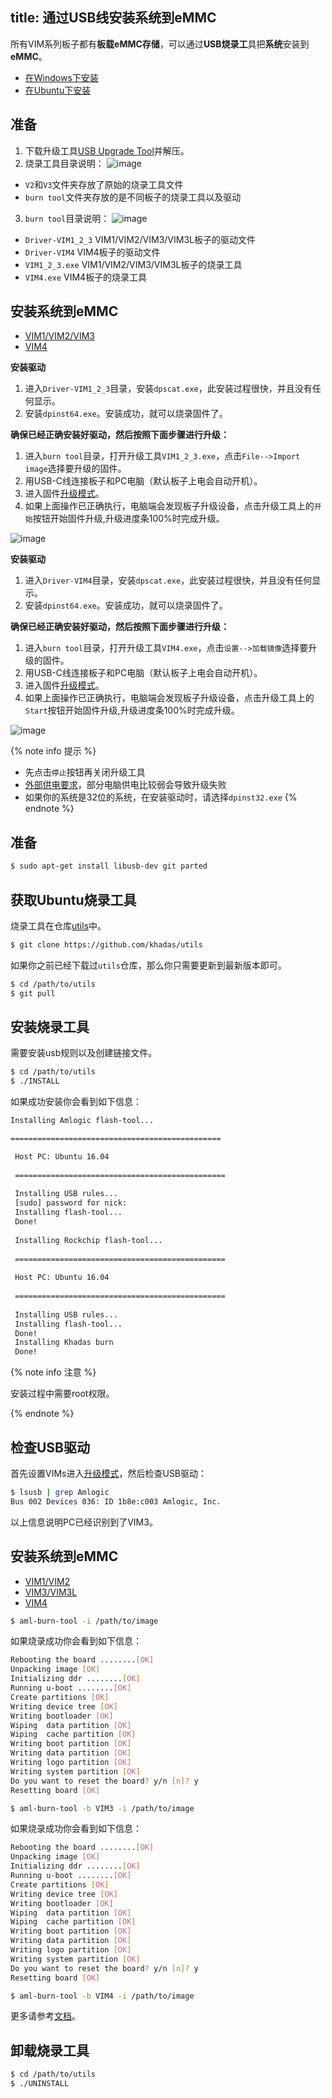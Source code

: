 title: 通过USB线安装系统到eMMC
---

所有VIM系列板子都有**板载eMMC存储**，可以通过**USB烧录工**具把**系统**安装到**eMMC**。

<ul class="nav nav-tabs" id="myTab" role="tablist">
  <li class="nav-item" role="presentation">
    <a class="nav-link active" id="win-tab" data-toggle="tab" href="#win" role="tab" aria-controls="win" aria-selected="true">在Windows下安装</a>
  </li>
  <li class="nav-item" role="presentation">
    <a class="nav-link" id="ubu-tab" data-toggle="tab" href="#ubu" role="tab" aria-controls="ubu" aria-selected="false">在Ubuntu下安装</a>
  </li>
</ul>
<div class="tab-content" id="myTabContent">
<div class="tab-pane fade show active" id="win" role="tabpanel" aria-labelledby="win-tab">

## 准备

1. 下载升级工具[USB Upgrade Tool](http://dl.khadas.com/products/vim4/tool/Aml_Burn_Tool_V3.2.0.zip)并解压。
2. 烧录工具目录说明：
  ![image](/linux/images/vim1/usb_upgrade_tool_dir_1.png)
  * `V2`和`V3`文件夹存放了原始的烧录工具文件
  * `burn tool`文件夹存放的是不同板子的烧录工具以及驱动
3. `burn tool`目录说明：
  ![image](/linux/images/vim1/usb_upgrade_tool_dir_2.png)
  * `Driver-VIM1_2_3` VIM1/VIM2/VIM3/VIM3L板子的驱动文件
  * `Driver-VIM4` VIM4板子的驱动文件
  * `VIM1_2_3.exe` VIM1/VIM2/VIM3/VIM3L板子的烧录工具
  * `VIM4.exe` VIM4板子的烧录工具

## 安装系统到eMMC

<ul class="nav nav-tabs" id="myTab" role="tablist">
  <li class="nav-item" role="presentation">
    <a class="nav-link active" id="vim1-tab" data-toggle="tab" href="#vim1-tool" role="tab" aria-controls="vim1" aria-selected="true">VIM1/VIM2/VIM3</a>
  </li>
  <li class="nav-item" role="presentation">
    <a class="nav-link" id="vim4-tab" data-toggle="tab" href="#vim4-tool" role="tab" aria-controls="vim4" aria-selected="false">VIM4</a>
  </li>
</ul>
<div class="tab-content" id="myTabContent">
<div class="tab-pane fade show active" id="vim1-tool" role="tabpanel" aria-labelledby="vim1-tab">

**安装驱动**

1. 进入`Driver-VIM1_2_3`目录，安装`dpscat.exe`，此安装过程很快，并且没有任何显示。
2. 安装`dpinst64.exe`。安装成功，就可以烧录固件了。

**确保已经正确安装好驱动，然后按照下面步骤进行升级：**

1. 进入`burn tool`目录，打开升级工具`VIM1_2_3.exe`，点击`File-->Import image`选择要升级的固件。
2. 用USB-C线连接板子和PC电脑（默认板子上电会自动开机）。
3. 进入固件[升级模式](BootIntoUpgradeMode.html)。
4. 如果上面操作已正确执行，电脑端会发现板子升级设备，点击升级工具上的`开始`按钮开始固件升级,升级进度条100%时完成升级。

![image](/linux/images/vim1/usb_upgrade_tool_interface_v217_zh.png)

</div>
<div class="tab-pane fade" id="vim4-tool" role="tabpanel" aria-labelledby="vim4-tab">

**安装驱动**

1. 进入`Driver-VIM4`目录，安装`dpscat.exe`，此安装过程很快，并且没有任何显示。
2. 安装`dpinst64.exe`。安装成功，就可以烧录固件了。


**确保已经正确安装好驱动，然后按照下面步骤进行升级：**

1. 进入`burn tool`目录，打开升级工具`VIM4.exe`，点击`设置-->加载镜像`选择要升级的固件。
2. 用USB-C线连接板子和PC电脑（默认板子上电会自动开机）。
3. 进入固件[升级模式](BootIntoUpgradeMode.html)。
4. 如果上面操作已正确执行，电脑端会发现板子升级设备，点击升级工具上的`Start`按钮开始固件升级,升级进度条100%时完成升级。

![image](/linux/images/vim4/usb_upgrade_tool_interface_zh.png)

</div>

{% note info 提示 %}

* 先点击`停止`按钮再关闭升级工具
* [外部供电要求](ExtraPowerInput.html)，部分电脑供电比较弱会导致升级失败
* 如果你的系统是32位的系统，在安装驱动时，请选择`dpinst32.exe`
{% endnote %}

</div>
</div>
<div class="tab-pane fade" id="ubu" role="tabpanel" aria-labelledby="ubu-tab">

## 准备

```bash
$ sudo apt-get install libusb-dev git parted
```

## 获取Ubuntu烧录工具

烧录工具在仓库[utils](https://github.com/khadas/utils)中。

```bash
$ git clone https://github.com/khadas/utils
```

如果你之前已经下载过`utils`仓库，那么你只需要更新到最新版本即可。

```bash
$ cd /path/to/utils
$ git pull
```

## 安装烧录工具

需要安装usb规则以及创建链接文件。

```bash
$ cd /path/to/utils
$ ./INSTALL
```

如果成功安装你会看到如下信息：

```bash
Installing Amlogic flash-tool...

===============================================

 Host PC: Ubuntu 16.04
 
 ===============================================
 
 Installing USB rules...
 [sudo] password for nick:
 Installing flash-tool...
 Done!
 
 Installing Rockchip flash-tool...
 
 ===============================================
         
 Host PC: Ubuntu 16.04
                 
 ===============================================
                   
 Installing USB rules...
 Installing flash-tool...
 Done!
 Installing Khadas burn
 Done!
```

{% note info 注意 %}

安装过程中需要root权限。

{% endnote %}

## 检查USB驱动
首先设置VIMs进入[升级模式](BootIntoUpgradeMode.html)，然后检查USB驱动：

```bash
$ lsusb | grep Amlogic
Bus 002 Devices 036: ID 1b8e:c003 Amlogic, Inc.
```

以上信息说明PC已经识别到了VIM3。

## 安装系统到eMMC

<ul class="nav nav-tabs" id="myTab" role="tablist">
  <li class="nav-item" role="presentation">
    <a class="nav-link active" id="boards-tab" data-toggle="tab" href="#vim1vim2" role="tab" aria-controls="vim1vim2" aria-selected="true">VIM1/VIM2</a>
  </li>
  <li class="nav-item" role="presentation">
    <a class="nav-link" id="vim3-tab" data-toggle="tab" href="#vim3" role="tab" aria-controls="vim3" aria-selected="false">VIM3/VIM3L</a>
  </li>
  <li class="nav-item" role="presentation">
    <a class="nav-link" id="vim4-tab" data-toggle="tab" href="#vim4" role="tab" aria-controls="vim4" aria-selected="false">VIM4</a>
  </li>
</ul>
<div class="tab-content" id="myTabContent">
<div class="tab-pane fade show active" id="vim1vim2" role="tabpanel" aria-labelledby="boards-tab">

```bash
$ aml-burn-tool -i /path/to/image
```

如果烧录成功你会看到如下信息：

```bash
Rebooting the board ........[OK]
Unpacking image [OK]
Initializing ddr ........[OK]
Running u-boot ........[OK]
Create partitions [OK]
Writing device tree [OK]
Writing bootloader [OK]
Wiping  data partition [OK]
Wiping  cache partition [OK]
Writing boot partition [OK]
Writing data partition [OK]
Writing logo partition [OK]
Writing system partition [OK]
Do you want to reset the board? y/n [n]? y
Resetting board [OK]

```

</div>
<div class="tab-pane fade" id="vim3" role="tabpanel" aria-labelledby="vim3-tab">

```bash
$ aml-burn-tool -b VIM3 -i /path/to/image
```

如果烧录成功你会看到如下信息：

```bash
Rebooting the board ........[OK]
Unpacking image [OK]
Initializing ddr ........[OK]
Running u-boot ........[OK]
Create partitions [OK]
Writing device tree [OK]
Writing bootloader [OK]
Wiping  data partition [OK]
Wiping  cache partition [OK]
Writing boot partition [OK]
Writing data partition [OK]
Writing logo partition [OK]
Writing system partition [OK]
Do you want to reset the board? y/n [n]? y
Resetting board [OK]

```

</div>
<div class="tab-pane fade" id="vim4" role="tabpanel" aria-labelledby="vim4-tab">

```bash
$ aml-burn-tool -b VIM4 -i /path/to/image
```

</div>
</div>


更多请参考[文档](https://github.com/khadas/utils/tree/master/aml-flash-tool/docs)。

## 卸载烧录工具

```bash
$ cd /path/to/utils
$ ./UNINSTALL
```

</div>
</div>


